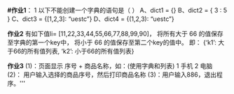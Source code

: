 **#作业1**：
1
以下不能创建一个字典的语句是（ ）
A、dict1 = {}     B、dict2 = { 3 : 5 } 
C、dict3 = {[1,2,3]: “uestc”} 
D、dict4 = {(1,2,3): “uestc”}

**作业2**
有如下值li= [11,22,33,44,55,66,77,88,99,90]，
将所有大于 66 的值保存至字典的第一个key中，
将小于 66 的值保存至第二个key的值中。
即： {‘k1’: 大于66的所有值列表, ‘k2’: 小于66的所有值列表}


**作业3**
(1)：页面显示 序号 + 商品名称，如：(使用字典和列表)
        1 手机
        2 电脑
(2)： 用户输入选择的商品序号，然后打印商品名称
(3)：用户输入886，退出程序。'''

